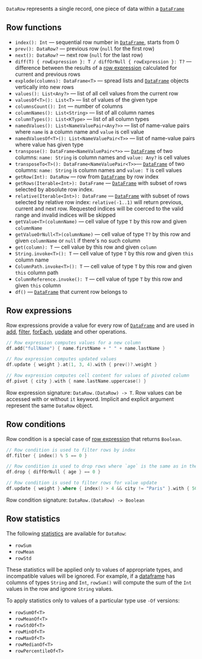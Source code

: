 [//]: # (title: DataRow)
<!---IMPORT org.jetbrains.kotlinx.dataframe.samples.api.DataRowApi-->

`DataRow` represents a single record, one piece of data within a [`DataFrame`](DataFrame.md)

## Row functions

<snippet id="rowFunctions">

* `index(): Int` — sequential row number in [`DataFrame`](DataFrame.md), starts from 0
* `prev(): DataRow?` — previous row (`null` for the first row)
* `next(): DataRow?` — next row (`null` for the last row)
* `diff(T) { rowExpression }: T / diffOrNull { rowExpression }: T?` — difference between the results of a [row expression](DataRow.md#row-expressions) calculated for current and previous rows
* `explode(columns): DataFrame<T>` — spread lists and [`DataFrame`](DataFrame.md) objects vertically into new rows
* `values(): List<Any?>` — list of all cell values from the current row
* `valuesOf<T>(): List<T>` — list of values of the given type 
* `columnsCount(): Int` — number of columns
* `columnNames(): List<String>` — list of all column names
* `columnTypes(): List<KType>` — list of all column types 
* `namedValues(): List<NameValuePair<Any?>>` — list of name-value pairs where `name` is a column name and `value` is cell value
* `namedValuesOf<T>(): List<NameValuePair<T>>` — list of name-value pairs where value has given type 
* `transpose(): DataFrame<NameValuePair<*>>` — [`DataFrame`](DataFrame.md) of two columns: `name: String` is column names and `value: Any?` is cell values
* `transposeTo<T>(): DataFrame<NameValuePair<T>>`— [`DataFrame`](DataFrame.md) of two columns: `name: String` is column names and `value: T` is cell values
* `getRow(Int): DataRow` — row from [`DataFrame`](DataFrame.md) by row index
* `getRows(Iterable<Int>): DataFrame` — [`DataFrame`](DataFrame.md) with subset of rows selected by absolute row index. 
* `relative(Iterable<Int>): DataFrame` — [`DataFrame`](DataFrame.md) with subset of rows selected by relative row index: `relative(-1..1)` will return previous, current and next row. Requested indices will be coerced to the valid range and invalid indices will be skipped
* `getValue<T>(columnName)` — cell value of type `T` by this row and given `columnName`
* `getValueOrNull<T>(columnName)` — cell value of type `T?` by this row and given `columnName` or `null` if there's no such column
* `get(column): T` — cell value by this row and given `column`
* `String.invoke<T>(): T` — cell value of type `T` by this row and given `this` column name
* `ColumnPath.invoke<T>(): T` — cell value of type `T` by this row and given `this` column path
* `ColumnReference.invoke(): T` — cell value of type `T` by this row and given `this` column
* `df()` — [`DataFrame`](DataFrame.md) that current row belongs to

</snippet>

## Row expressions
Row expressions provide a value for every row of [`DataFrame`](DataFrame.md) and are used in [add](add.md), [filter](filter.md), [forEach](iterate.md), [update](update.md) and other operations.

<!---FUN expressions-->

```kotlin
// Row expression computes values for a new column
df.add("fullName") { name.firstName + " " + name.lastName }

// Row expression computes updated values
df.update { weight }.at(1, 3, 4).with { prev()?.weight }

// Row expression computes cell content for values of pivoted column
df.pivot { city }.with { name.lastName.uppercase() }
```

<dataFrame src="org.jetbrains.kotlinx.dataframe.samples.api.DataRowApi.expressions.html"/>
<!---END-->

Row expression signature: ```DataRow.(DataRow) -> T```. Row values can be accessed with or without ```it``` keyword. Implicit and explicit argument represent the same `DataRow` object.

## Row conditions
Row condition is a special case of [row expression](#row-expressions) that returns `Boolean`. 

<!---FUN conditions-->

```kotlin
// Row condition is used to filter rows by index
df.filter { index() % 5 == 0 }

// Row condition is used to drop rows where `age` is the same as in the previous row
df.drop { diffOrNull { age } == 0 }

// Row condition is used to filter rows for value update
df.update { weight }.where { index() > 4 && city != "Paris" }.with { 50 }
```

<dataFrame src="org.jetbrains.kotlinx.dataframe.samples.api.DataRowApi.conditions.html"/>
<!---END-->

Row condition signature: ```DataRow.(DataRow) -> Boolean```



## Row statistics

<snippet id="rowStatistics">

The following [statistics](summaryStatistics.md) are available for `DataRow`:
* `rowSum`
* `rowMean`
* `rowStd`

These statistics will be applied only to values of appropriate types, and incompatible values will be ignored.
For example, if a [dataframe](DataFrame.md) has columns of types `String` and `Int`,
`rowSum()` will compute the sum of the `Int` values in the row and ignore `String` values.

To apply statistics only to values of a particular type use `-Of` versions:
* `rowSumOf<T>`
* `rowMeanOf<T>`
* `rowStdOf<T>`
* `rowMinOf<T>`
* `rowMaxOf<T>`
* `rowMedianOf<T>`
* `rowPercentileOf<T>`

</snippet>
